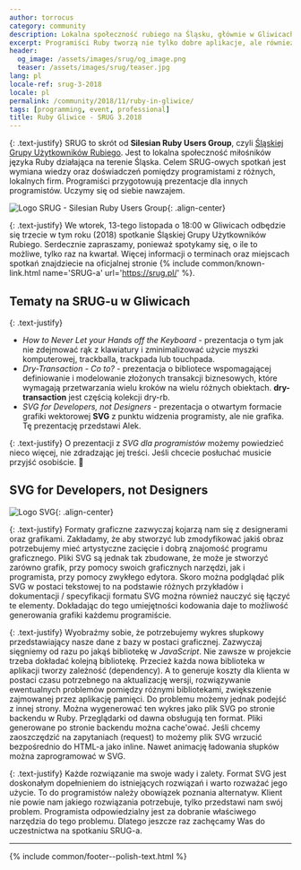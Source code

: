 ```yaml
---
author: torrocus
category: community
description: Lokalna społeczność rubiego na Śląsku, głównie w Gliwicach, zaprasza na SRUG-a 3.2018. Prezentacje na SRUG-u to nie tylko Ruby. Alek będzie opowiadał o SVG.
excerpt: Programiści Ruby tworzą nie tylko dobre aplikacje, ale również wspaniałe lokalne społeczności. Rubiowców ze Śląska zapraszamy na SRUG-a. Więcej w artykule.
header:
  og_image: /assets/images/srug/og_image.png
  teaser: /assets/images/srug/teaser.jpg
lang: pl
locale-ref: srug-3-2018
locale: pl
permalink: /community/2018/11/ruby-in-gliwice/
tags: [programming, event, professional]
title: Ruby Gliwice - SRUG 3.2018
---
```


{: .text-justify}
SRUG to skrót od **Silesian Ruby Users Group**, czyli [Śląskiej Grupy Użytkowników Rubiego](https://fractalsoft.org/pl/spolecznosc/srug).
Jest to lokalna społeczność miłośników języka Ruby działająca na terenie Śląska.
Celem SRUG-owych spotkań jest wymiana wiedzy oraz doświadczeń pomiędzy programistami z różnych, lokalnych firm.
Programiści przygotowują prezentacje dla innych programistów.
Uczymy się od siebie nawzajem.

![Logo SRUG - Silesian Ruby Users Group]({{site.url}}/assets/images/srug/srug-logo.png){: .align-center}

{: .text-justify}
We wtorek, 13-tego listopada o 18:00 w Gliwicach odbędzie się trzecie w tym roku (2018) spotkanie Śląskiej Grupy Użytkowników Rubiego.
Serdecznie zapraszamy, ponieważ spotykamy się, o ile to możliwe, tylko raz na kwartał.
Więcej informacji o terminach oraz miejscach spotkań znajdziecie na oficjalnej stronie
{% include common/known-link.html name='SRUG-a' url='https://srug.pl/' %}.


## Tematy na SRUG-u w Gliwicach

{: .text-justify}
+ _How to Never Let your Hands off the Keyboard_ - prezentacja o tym jak nie zdejmować rąk z klawiatury i zminimalizować użycie myszki komputerowej, trackballa, trackpada lub touchpada.
+ _Dry-Transaction - Co to?_ - prezentacja o bibliotece wspomagającej definiowanie i modelowanie złożonych transakcji biznesowych, które wymagają przetwarzania wielu kroków na wielu różnych obiektach. **dry-transaction** jest częścią kolekcji dry-rb.
+ _SVG for Developers, not Designers_ - prezentacja o otwartym formacie grafiki wektorowej **SVG** z punktu widzenia programisty, ale nie grafika.
  Tę prezentację przedstawi Alek.

{: .text-justify}
O prezentacji z _SVG dla programistów_ możemy powiedzieć nieco więcej, nie zdradzając jej treści.
Jeśli chcecie posłuchać musicie przyjść osobiście.
🎤


## SVG for Developers, not Designers

![Logo SVG]({{site.url}}/assets/images/svg/svg-logo.svg){: .align-center}

{: .text-justify}
Formaty graficzne zazwyczaj kojarzą nam się z designerami oraz grafikami.
Zakładamy, że aby stworzyć lub zmodyfikować jakiś obraz potrzebujemy mieć artystyczne zacięcie i dobrą znajomość programu graficznego.
Pliki SVG są jednak tak zbudowane, że może je stworzyć zarówno grafik, przy pomocy swoich graficznych narzędzi, jak i programista, przy pomocy zwykłego edytora.
Skoro można podglądać plik SVG w postaci tekstowej to na podstawie różnych przykładów i dokumentacji / specyfikacji formatu SVG można również nauczyć się łączyć te elementy.
Dokładając do tego umiejętności kodowania daje to możliwość generowania grafiki każdemu programiście.

{: .text-justify}
Wyobraźmy sobie, że potrzebujemy wykres słupkowy przedstawiający nasze dane z bazy w postaci graficznej.
Zazwyczaj sięgniemy od razu po jakąś bibliotekę w _JavaScript_.
Nie zawsze w projekcie trzeba dokładać kolejną bibliotekę.
Przecież każda nowa biblioteka w aplikacji tworzy zależność (dependency).
A to generuje koszty dla klienta w postaci czasu potrzebnego na aktualizację wersji, rozwiązywanie ewentualnych problemów pomiędzy różnymi bibliotekami, zwiększenie zajmowanej przez aplikację pamięci.
Do problemu możemy jednak podejść z innej strony.
Można wygenerować ten wykres jako plik SVG po stronie backendu w Ruby.
Przeglądarki od dawna obsługują ten format.
Pliki generowane po stronie backendu można cache'ować.
Jeśli chcemy zaoszczędzić na zapytaniach (request) to możemy plik SVG wrzucić bezpośrednio do HTML-a jako inline.
Nawet animację ładowania słupków można zaprogramować w SVG.

{: .text-justify}
Każde rozwiązanie ma swoje wady i zalety.
Format SVG jest doskonałym dopełnieniem do istniejących rozwiązań i warto rozważać jego użycie.
To do programistów należy obowiązek poznania alternatyw.
Klient nie powie nam jakiego rozwiązania potrzebuje, tylko przedstawi nam swój problem.
Programista odpowiedzialny jest za dobranie właściwego narzędzia do tego problemu.
Dlatego jeszcze raz zachęcamy Was do uczestnictwa na spotkaniu SRUG-a.

----
{% include common/footer--polish-text.html %}
